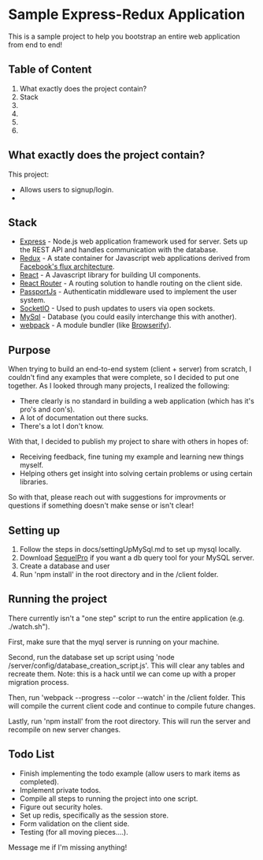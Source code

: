 # Sample Express-Redux Application

This is a sample project to help you bootstrap an entire web application from end to end!

## Table of Content

1. What exactly does the project contain?
2. Stack
3. 
4. 
5. 
6. 


## What exactly does the project contain?

This project:
* Allows users to signup/login.
* 


## Stack

* [Express](http://expressjs.com/) - Node.js web application framework used for server. Sets up the REST API and handles communication with the database.
* [Redux](http://rackt.github.io/redux/) - A state container for Javascript web applications derived from [Facebook's flux architecture](https://facebook.github.io/flux/docs/overview.html).
* [React](http://facebook.github.io/react/) - A Javascript library for building UI components.
* [React Router](http://rackt.github.io/react-router/) - A routing solution to handle routing on the client side. 
* [PassportJs](http://passportjs.org/) - Authenticatin middleware used to implement the user system. 
* [SocketIO](http://socket.io/) - Used to push updates to users via open sockets.
* [MySql](https://www.mysql.com/) - Database (you could easily interchange this with another).
* [webpack](https://webpack.github.io/) - A module bundler (like [Browserify](http://browserify.org/)).

## Purpose

When trying to build an end-to-end system (client + server) from scratch, I couldn't find any examples that were complete, so I decided to put one together. As I looked through many projects, I realized the following:

* There clearly is no standard in building a web application (which has it's pro's and con's).
* A lot of documentation out there sucks.
* There's a lot I don't know.

With that, I decided to publish my project to share with others in hopes of:
* Receiving feedback, fine tuning my example and learning new things myself.
* Helping others get insight into solving certain problems or using certain libraries.

So with that, please reach out with suggestions for improvments or questions if something doesn't make sense or isn't clear!

## Setting up

1. Follow the steps in docs/settingUpMySql.md to set up mysql locally.
2. Download [SequelPro](http://www.sequelpro.com/) if you want a db query tool for your MySQL server.
3. Create a database and user
3. Run 'npm install' in the root directory and in the /client folder.

## Running the project

There currently isn't a "one step" script to run the entire application (e.g. ./watch.sh").

First, make sure that the myql server is running on your machine.

Second, run the database set up script using 'node /server/config/database_creation_script.js'. This will clear any tables and recreate them. Note: this is a hack until we can come up with a proper migration process. 

Then, run 'webpack --progress --color --watch' in the /client folder. This will compile the current client code and continue to compile future changes.

Lastly, run 'npm install' from the root directory. This will run the server and recompile on new server changes.


## Todo List

* Finish implementing the todo example (allow users to mark items as completed).
* Implement private todos.
* Compile all steps to running the project into one script.
* Figure out security holes.
* Set up redis, specifically as the session store.
* Form validation on the client side.
* Testing (for all moving pieces....).

Message me if I'm missing anything!
